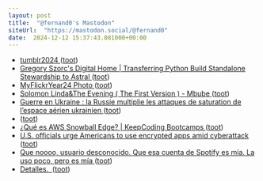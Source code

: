 ```yaml
---
layout: post
title:  "@fernand0's Mastodon"
siteUrl:  "https://mastodon.social/@fernand0"
date:  2024-12-12 15:37:43.081000+00:00
---
```

*  [tumblr2024 ](https://fandom.tumblr.com/tagged/tumblr202) ([toot](https://mastodon.social/@fernand0/113640594674691634))
*  [Gregory Szorc's Digital Home
  \| Transferring Python Build Standalone Stewardship to Astral ](https://gregoryszorc.com/blog/2024/12/03/transferring-python-build-standalone-stewardship-to-astral) ([toot](https://mastodon.social/@fernand0/113639943244451133))
*  [MyFlickrYear24 Photo ](https://www.flickr.com/photos/fernand0/54184907620) ([toot](https://mastodon.social/@fernand0/113639625792806420))
*  [Solomon Linda&The Evening ( The First Version ) - Mbube ](https://www.youtube.com/watch?v=mrrQT4WkbNE&amp%3Bfeature=youtu.b) ([toot](https://mastodon.social/@fernand0/113639386100506553))
*  [Guerre en Ukraine : la Russie multiplie les attaques de saturation de l’espace aérien ukrainien ](https://www.lemonde.fr/international/article/2024/11/26/moscou-multiplie-les-attaques-de-saturation-de-l-espace-aerien-ukrainien_6416201_3210.htm) ([toot](https://mastodon.social/@fernand0/113639169088580538))
*  [ ](https://mastodon.social/@vrruiz) ([toot](https://mastodon.social/@fernand0/113638338621112612))
*  [¿Qué es AWS Snowball Edge? \| KeepCoding Bootcamps ](https://keepcoding.io/blog/que-es-aws-snowball-edge) ([toot](https://mastodon.social/@fernand0/113638249203068057))
*  [U.S. officials urge Americans to use encrypted apps amid cyberattack ](https://www.nbcnews.com/tech/security/us-officials-urge-americans-use-encrypted-apps-cyberattack-rcna18269) ([toot](https://mastodon.social/@fernand0/113637560317671668))
*  [Que noooo, usuario desconocido. Que esa cuenta de Spotify es mía. La uso poco, pero es mía ](https://mastodon.social/@fernand0/113635846138615708) ([toot](https://mastodon.social/@fernand0/113635846138615708))
*  [Detalles.  ](https://avecesunafoto.wordpress.com/2024/12/11/detalles) ([toot](https://mastodon.social/@fernand0/113635668838319491))
